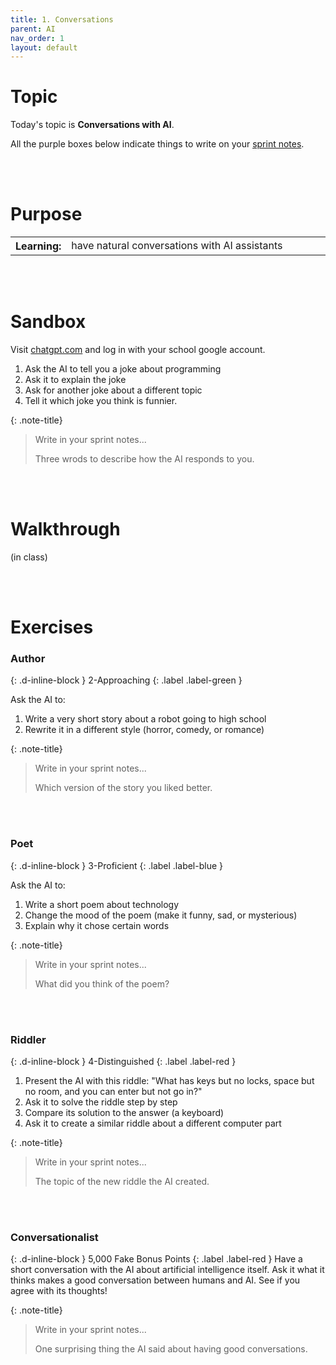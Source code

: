 ```yaml
---
title: 1. Conversations
parent: AI
nav_order: 1
layout: default
---
```


# Topic
Today's topic is **Conversations with AI**.

All the purple boxes below indicate things to write on your [sprint notes](https://docs.google.com/document/d/1OYb_ZXyfsvn03kMQ8d-ZoNxDCCvYakIet19lYNmfJyk/edit?tab=t.0).

<br><br>

# Purpose

<table>
  <tr>
    <th>Learning:</th>
    <td style="width:100%">have natural conversations with AI assistants</td>
  </tr>
</table>

<br><br>

# Sandbox
Visit [chatgpt.com](https://www.chatgpt.com) and log in with your school google account.

1. Ask the AI to tell you a joke about programming
2. Ask it to explain the joke
3. Ask for another joke about a different topic
4. Tell it which joke you think is funnier.

{: .note-title}

> Write in your sprint notes...
>
> Three wrods to describe how the AI responds to you.

<br><br>

# Walkthrough

(in class)

<br><br>

# Exercises

<!-- prettier-ignore-start -->

### Author
{: .d-inline-block }
2-Approaching
{: .label .label-green }

Ask the AI to:
1. Write a very short story about a robot going to high school
2. Rewrite it in a different style (horror, comedy, or romance)

{: .note-title}

> Write in your sprint notes...
>
> Which version of the story you liked better.

<br><br>

### Poet
{: .d-inline-block }
3-Proficient
{: .label .label-blue }

Ask the AI to:
1. Write a short poem about technology
2. Change the mood of the poem (make it funny, sad, or mysterious)
3. Explain why it chose certain words

{: .note-title}

> Write in your sprint notes...
>
> What did you think of the poem?

<br><br>



### Riddler
{: .d-inline-block }
4-Distinguished
{: .label .label-red }

1. Present the AI with this riddle: "What has keys but no locks, space but no room, and you can enter but not go in?"
2. Ask it to solve the riddle step by step
3. Compare its solution to the answer (a keyboard)
4. Ask it to create a similar riddle about a different computer part
   
{: .note-title}

> Write in your sprint notes...
>
> The topic of the new riddle the AI created.

<br><br>

### Conversationalist
{: .d-inline-block }
5,000 Fake Bonus Points
{: .label .label-red }
Have a short conversation with the AI about artificial intelligence itself. Ask it what it thinks makes a good conversation between humans and AI. See if you agree with its thoughts!

{: .note-title}

> Write in your sprint notes...
>
> One surprising thing the AI said about having good conversations.

<br><br>

<!-- prettier-ignore-end -->
